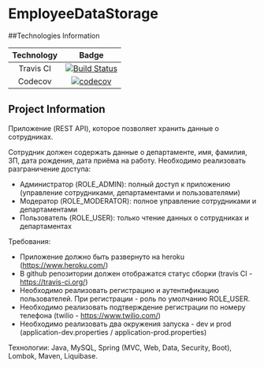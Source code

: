 # EmployeeDataStorage
##Technologies Information

| Technology     | Badge |
|:--------------:|:-----:|
| Travis CI      | [![Build Status](https://travis-ci.org/tigratius/EmployeeDataStorage.svg?branch=master)](https://travis-ci.org/tigratius/EmployeeDataStorage) |
| Codecov        | [![codecov](https://codecov.io/gh/tigratius/EmployeeDataStorage/branch/master/graph/badge.svg)](https://codecov.io/gh/tigratius/EmployeeDataStorage) |

## Project Information

Приложение (REST API), которое позволяет хранить данные о сотрудниках.

Сотрудник должен содержать данные о департаменте, имя, фамилия, ЗП, дата рождения, дата приёма на работу.
Необходимо реализовать разграничение доступа:
- Администратор (ROLE_ADMIN): полный доступ к приложению (управление сотрудниками, департаментами и пользователями)
- Модератор (ROLE_MODERATOR): полное управление сотрудниками и департаментами
- Пользователь (ROLE_USER): только чтение данных о сотрудниках и департаментах

Требования:

- Приложение должно быть развернуто на heroku (https://www.heroku.com/)
- В github репозитории должен отображатся статус сборки (travis CI - https://travis-ci.org/)
- Необходимо реализовать регистрацию и аутентификацию пользователей.
    При регистрации - роль по умолчанию ROLE_USER.
- Необходимо реализовать подтверждение регистрации по номеру телефона (twilio - https://www.twilio.com/)
- Необходимо реализовать два окружения запуска - dev и prod
(application-dev.properties / application-prod.properties)


Технологии: Java, MySQL, Spring (MVC, Web, Data, Security, Boot), Lombok, Maven, Liquibase.

